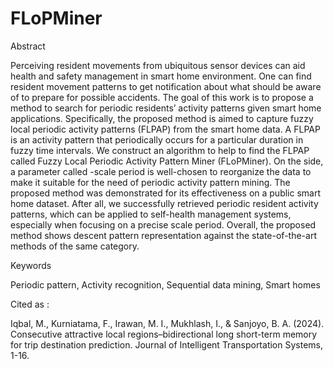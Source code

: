 # FLoPMiner

Abstract

Perceiving resident movements from ubiquitous sensor devices can aid health and safety management in smart home environment. One can find resident movement patterns to get notification about what should be aware of to prepare for possible accidents. The goal of this work is to propose a method to search for periodic residents’ activity patterns given smart home applications. Specifically, the proposed method is aimed to capture fuzzy local periodic activity patterns (FLPAP) from the smart home data. A FLPAP is an activity pattern that periodically occurs for a particular duration in fuzzy time intervals. We construct an algorithm to help to find the FLPAP called Fuzzy Local Periodic Activity Pattern Miner (FLoPMiner). On the side, a parameter called -scale period is well-chosen to reorganize the data to make it suitable for the need of periodic activity pattern mining. The proposed method was demonstrated for its effectiveness on a public smart home dataset. After all, we successfully retrieved periodic resident activity patterns, which can be applied to self-health management systems, especially when focusing on a precise scale period. Overall, the proposed method shows descent pattern representation against the state-of-the-art methods of the same category.

Keywords

Periodic pattern, Activity recognition, Sequential data mining, Smart homes


Cited as :

Iqbal, M., Kurniatama, F., Irawan, M. I., Mukhlash, I., & Sanjoyo, B. A. (2024). Consecutive attractive local regions–bidirectional long short-term memory for trip destination prediction. Journal of Intelligent Transportation Systems, 1-16.

